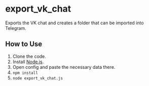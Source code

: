 # export_vk_chat

Exports the VK chat and creates a folder that can be imported into Telegram.

## How to Use

1. Clone the code.
2. Install [Node.js](https://nodejs.org/en/).
3. Open config and paste the necessary data there.
4. `npm install`
5. `node export_vk_chat.js`